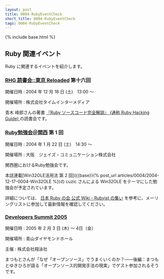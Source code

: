 ```yaml
---
layout: post
title: 0004-RubyEventCheck
short_title: 0004-RubyEventCheck
tags: 0004 RubyEventCheck
---
```

{% include base.html %}


## Ruby 関連イベント

Ruby に関連するイベントを紹介します。

### [RHG 読書会::東京 Reloaded](http://pub.cozmixng.org/~the-rwiki/rw-cgi.rb?cmd=view;name=RHG%C6%C9%BD%F1%B2%F1%3A%3A%C5%EC%B5%FE+Reloaded) 第十六回

開催日時 
:  2004 年 12 月 18 日 (土)　13:00 〜

開催場所 
:  株式会社タイムインターメディア

青木 峰郎さんの著書 [『Ruby ソースコード完全解説』 (通称 Ruby Hacking Guide) ](http://i.loveruby.net/ja/rhg/)の読書会です。

### [Ruby勉強会＠関西](http://pub.cozmixng.org/~the-rwiki/rw-cgi.rb?cmd=view;name=Ruby%CA%D9%B6%AF%B2%F1%A1%F7%B4%D8%C0%BE) 第 1 回

開催日時 
:  2004 年 1 月 22 日 (土)　14:30 〜

開催場所 
:  大阪　ジェイズ・コミュニケーション株式会社

関西圏におけるRuby勉強会です。

本誌連載[Win32OLE活用法 第 2 回]({{base}}{% post_url articles/0004/2004-12-17-0004-Win32OLE %})の cuzic さんによる Win32OLE をテーマにした勉強会が予定されています。

詳細については、
[日本 Ruby の会 公式 Wiki - Rubyist の集い](http://jp.rubyist.net/?RubyCircle)
を参考に、メーリングリストに参加して最新情報を確認してください。

### [Developers Summit 2005](http://www.seshop.com/event/dev/)

開催日時 
:  2005 年 2 月 3 日 (木) 〜 4日（金）

開催場所 
:  青山ダイヤモンドホール

主催 
:  株式会社翔泳社

まつもとさんが「なぜ「オープンソース」でうまくいくのか？――後編：まつもとゆきひろが語る「オープンソース的開発手法の現実」でゲスト参加されるそうです。


